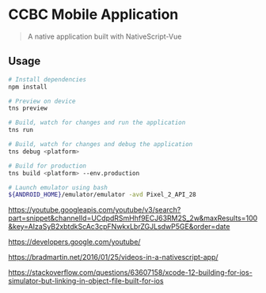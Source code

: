 # CCBC Mobile Application

> A native application built with NativeScript-Vue

## Usage

``` bash
# Install dependencies
npm install

# Preview on device
tns preview

# Build, watch for changes and run the application
tns run

# Build, watch for changes and debug the application
tns debug <platform>

# Build for production
tns build <platform> --env.production

# Launch emulator using bash
${ANDROID_HOME}/emulator/emulator -avd Pixel_2_API_28
```
https://youtube.googleapis.com/youtube/v3/search?part=snippet&channelId=UCdpdRSmHhf9ECJ63RM2S_2w&maxResults=100&key=AIzaSyB2xbtdkScAc3cpFNwkxLbrZGJLsdwP5GE&order=date

https://developers.google.com/youtube/

https://bradmartin.net/2016/01/25/videos-in-a-nativescript-app/

https://stackoverflow.com/questions/63607158/xcode-12-building-for-ios-simulator-but-linking-in-object-file-built-for-ios